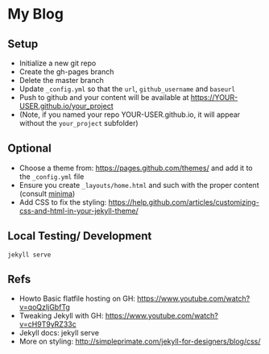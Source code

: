 # My Blog


## Setup

- Initialize a new git repo
- Create the gh-pages branch
- Delete the master branch
- Update `_config.yml` so that the `url`, `github_username` and `baseurl`
- Push to github and your content will be available at https://YOUR-USER.github.io/your_project
- (Note, if you named your repo YOUR-USER.github.io, it will appear without the `your_project` subfolder)


## Optional

- Choose a theme from:  https://pages.github.com/themes/ and add it to the `_config.yml` file
- Ensure you create `_layouts/home.html` and such with the proper content (consult [minima](https://github.com/jekyll/minima/tree/master/_layouts))
- Add CSS to fix the styling:  https://help.github.com/articles/customizing-css-and-html-in-your-jekyll-theme/


## Local Testing/ Development

`jekyll serve`


## Refs

- Howto Basic flatfile hosting on GH: https://www.youtube.com/watch?v=qoQzIjGbfTg
- Tweaking Jekyll with GH:  https://www.youtube.com/watch?v=cH9T9yRZ33c
- Jekyll docs:  jekyll serve
- More on styling:  http://simpleprimate.com/jekyll-for-designers/blog/css/
